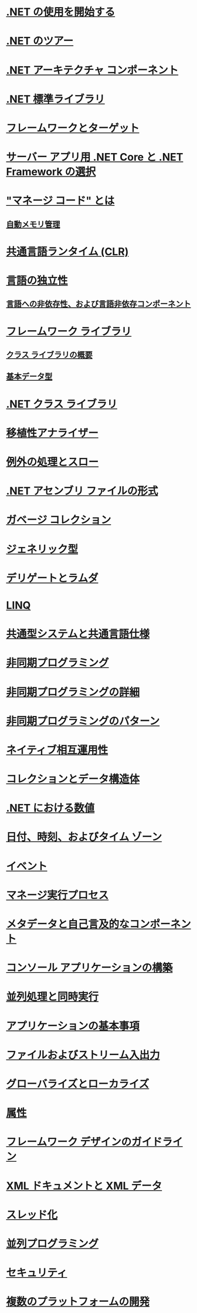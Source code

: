 # [.NET の使用を開始する](get-started.md)
# [.NET のツアー](tour.md)
# [.NET アーキテクチャ コンポーネント](components.md)
# [.NET 標準ライブラリ](library.md)
# [フレームワークとターゲット](frameworks.md)
# [サーバー アプリ用 .NET Core と .NET Framework の選択](choosing-core-framework-server.md)
# ["マネージ コード" とは](managed-code.md)
## [自動メモリ管理](automatic-memory-management.md) 
# [共通言語ランタイム (CLR)](clr.md)
# [言語の独立性](language-independence.md)
## [言語への非依存性、および言語非依存コンポーネント](language-independence-and-language-independent-components.md)
# [フレームワーク ライブラリ](framework-libraries.md)
## [クラス ライブラリの概要](class-library-overview.md)  
## [基本データ型](base-types/)  
# [.NET クラス ライブラリ](class-libraries.md)
# [移植性アナライザー](portability-analyzer.md)
# [例外の処理とスロー](exceptions/)
# [.NET アセンブリ ファイルの形式](assembly-format.md)
# [ガベージ コレクション](garbage-collection/)
# [ジェネリック型](generics.md)
# [デリゲートとラムダ](delegates-lambdas.md)
# [LINQ](using-linq.md)
# [共通型システムと共通言語仕様](common-type-system.md)
# [非同期プログラミング](async.md)
# [非同期プログラミングの詳細](async-in-depth.md)
# [非同期プログラミングのパターン](asynchronous-programming-patterns/)
# [ネイティブ相互運用性](native-interop.md)
# [コレクションとデータ構造体](collections/)
# [.NET における数値](numerics.md)
# [日付、時刻、およびタイム ゾーン](datetime/)
# [イベント](events/)
# [マネージ実行プロセス](managed-execution-process.md)
# [メタデータと自己言及的なコンポーネント](metadata-and-self-describing-components.md)
# [コンソール アプリケーションの構築](building-console-apps.md)
# [並列処理と同時実行](parallel-processing-and-concurrency.md)
# [アプリケーションの基本事項](application-essentials.md)
# [ファイルおよびストリーム入出力](io/index.md)
# [グローバライズとローカライズ](globalization-localization/)
# [属性](attributes/)
# [フレームワーク デザインのガイドライン](design-guidelines/)
# [XML ドキュメントと XML データ](data/xml/)
# [スレッド化](threading/)
# [並列プログラミング](parallel-programming/)
# [セキュリティ](security/)
# [複数のプラットフォームの開発](cross-platform/)
